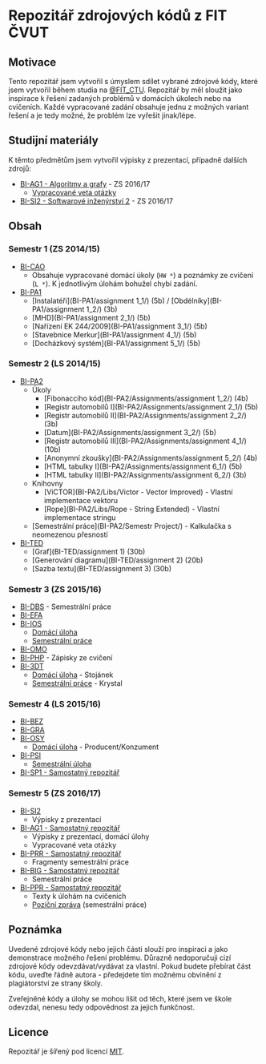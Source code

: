 # Repozitář zdrojových kódů z FIT ČVUT
## Motivace
Tento repozitář jsem vytvořil s úmyslem sdílet vybrané zdrojové kódy, které jsem vytvořil během studia na [@FIT_CTU](https://twitter.com/FIT_CTU). Repozitář by měl sloužit jako inspirace k řešení zadaných problémů v domácích úkolech nebo na cvičeních. Každé vypracované zadání obsahuje jednu z možných variant řešení a je tedy možné, že problém lze vyřešit jinak/lépe.

## Studijní materiály
K těmto předmětům jsem vytvořil výpisky z prezentací, případně dalších zdrojů:

* [BI-AG1 - Algoritmy a grafy](https://github.com/josefdolezal/fit-bi-ag1/tree/master/notes) - ZS 2016/17
  * [Vypracované veta otázky](https://github.com/josefdolezal/fit-bi-ag1/tree/master/veta-questions)
* [BI-SI2 - Softwarové inženýrství 2](BI-SI2/notes) - ZS 2016/17

## Obsah

### Semestr 1 (ZS 2014/15)
* [BI-CAO](BI-CAO/)
  * Obsahuje vypracované domácí úkoly (`HW *`) a poznámky ze cvičení (`L *`). K jednotlivým úlohám bohužel chybí zadání.
* [BI-PA1](BI-PA1/)
  * [Instalatéři](BI-PA1/assignment 1_1/) (5b) / [Obdélníky](BI-PA1/assignment 1_2/) (3b)
  * [MHD](BI-PA1/assignment 2_1/) (5b)
  * [Nařízení EK 244/2009](BI-PA1/assignment 3_1/) (5b)
  * [Stavebnice Merkur](BI-PA1/assignment 4_1/) (5b)
  * [Docházkový systém](BI-PA1/assignment 5_1/) (5b)

### Semestr 2 (LS 2014/15)
* [BI-PA2](BI-PA2/)
  * Úkoly
    * [Fibonacciho kód](BI-PA2/Assignments/assignment 1_2/) (4b)
    * [Registr automobilů I](BI-PA2/Assignments/assignment 2_1/) (5b)
    * [Registr automobilů II](BI-PA2/Assignments/assignment 2_2/) (3b)
    * [Datum](BI-PA2/Assignments/assignment 3_2/) (5b)
    * [Registr automobilů III](BI-PA2/Assignments/assignment 4_1/) (10b)
    * [Anonymní zkoušky](BI-PA2/Assignments/assignment 5_2/) (4b)
    * [HTML tabulky I](BI-PA2/Assignments/assignment 6_1/) (5b)
    * [HTML tabulky II](BI-PA2/Assignments/assignment 6_2/) (3b)
  * Knihovny
    * [ViCTOR](BI-PA2/Libs/Victor - Vector Improved) - Vlastní implementace vektoru
    * [Rope](BI-PA2/Libs/Rope - String Extended) - Vlastní implementace stringu
  * [Semestrální práce](BI-PA2/Semestr Project/) - Kalkulačka s neomezenou přesností
* [BI-TED](BI-TED/)
  * [Graf](BI-TED/assignment 1) (30b)
  * [Generování diagramu](BI-TED/assignment 2) (20b)
  * [Sazba textu](BI-TED/assignment 3) (30b)

### Semestr 3 (ZS 2015/16)
* [BI-DBS](BI-DBS) - Semestrální práce
* [BI-EFA](BI-EFA)
* [BI-IOS](BI-IOS)
  * [Domácí úloha](BI-IOS/assignments)
  * [Semestrální práce](BI-IOS/semester-project)
* [BI-OMO](BI-OMO)
* [BI-PHP](BI-PHP) - Zápisky ze cvičení
* [BI-3DT](BI-3DT.1)
  * [Domácí úloha](BI-3DT.1/assignment-1) - Stojánek
  * [Semestrální práce](BI-3DT.1/semester-project) - Krystal

### Semestr 4 (LS 2015/16)
* [BI-BEZ](BI-BEZ)
* [BI-GRA](BI-GRA)
* [BI-OSY](BI-OSY)
  * [Domácí úloha](BI-OSY/assignment-01) - Producent/Konzument
* [BI-PSI](BI-PSI)
  * [Semestrální úloha](BI-PSI/assignment-01)
* [BI-SP1 - Samostatný repozitář](https://github.com/josefdolezal/fit-bi-sp1)

### Semestr 5 (ZS 2016/17)
* [BI-SI2](BI-SI2)
  * Výpisky z prezentací
* [BI-AG1 - Samostatný repozitář](https://github.com/josefdolezal/fit-bi-ag1)
  * Výpisky z prezentací, domácí úlohy
  * Vypracované veta otázky
* [BI-PRR - Samostatný repozitář](https://github.com/josefdolezal/fit-bi-prr)
  * Fragmenty semestrální práce
* [BI-BIG - Samostatný repozitář](https://github.com/josefdolezal/fit-bi-big)
  * Semestrální práce
* [BI-PPR - Samostatný repozitář](https://github.com/josefdolezal/fit-bi-ppr)
  * Texty k úlohám na cvičeních
  * [Poziční zpráva](https://github.com/josefdolezal/fit-bi-ppr) (semestrální práce)

## Poznámka
Uvedené zdrojové kódy nebo jejich části slouží pro inspiraci a jako demonstrace možného řešení problému.
Důrazně nedoporučuji cizí zdrojové kódy odevzdávat/vydávat za vlastní.
Pokud budete přebírat část kódu, uveďte řádně autora - předejdete tím možnému obvinění z plagiátorství ze strany školy.

Zveřejněné kódy a úlohy se mohou lišit od těch, které jsem ve škole odevzdal, nenesu tedy odpovědnost za jejich funkčnost.

## Licence
Repozitář je šířený pod licencí [MIT](LICENSE).
